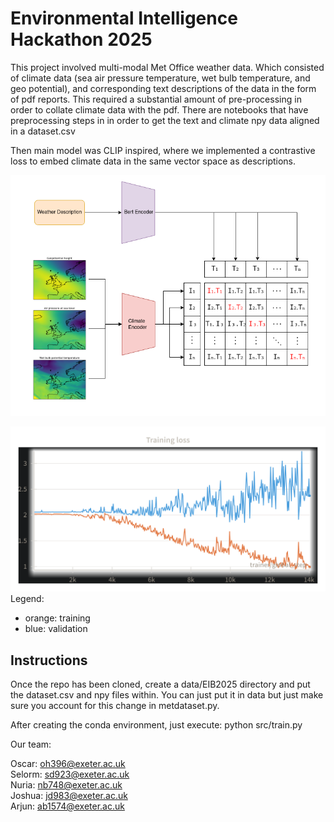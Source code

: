 # Environmental Intelligence Hackathon 2025

This project involved multi-modal Met Office weather data. Which consisted of climate data (sea air pressure temperature, wet bulb temperature, and geo potential), and corresponding text descriptions of the data in the form of pdf reports. This required a substantial amount of pre-processing in order to collate climate data with the pdf. There are notebooks that have preprocessing steps in in order to get the text and climate npy data aligned in a dataset.csv

Then main model was CLIP inspired, where we implemented a contrastive loss to embed climate data in the same vector space as descriptions.


![Model Architecture](assets/model_design.png)

![Model Training](assets/model_training.png)
Legend:
  - orange: training
  - blue: validation

## Instructions

Once the repo has been cloned, create a data/EIB2025 directory and put the dataset.csv and npy files within. You can just put it in data but just make sure you account for this change in metdataset.py.  

After creating the conda environment, just execute: python src/train.py

Our team:

Oscar: <oh396@exeter.ac.uk>  
Selorm: <sd923@exeter.ac.uk>  
Nuria: <nb748@exeter.ac.uk>  
Joshua: <jd983@exeter.ac.uk>  
Arjun: <ab1574@exeter.ac.uk>  
